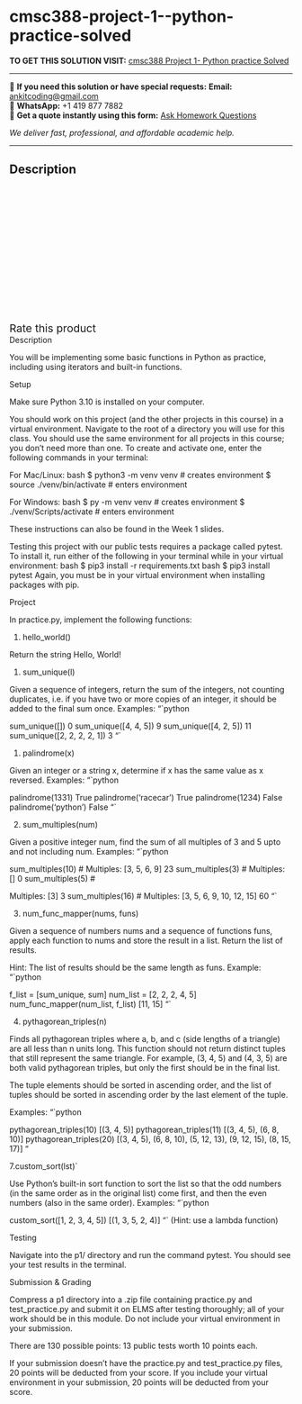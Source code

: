 # cmsc388-project-1--python-practice-solved
**TO GET THIS SOLUTION VISIT:** [cmsc388 Project 1- Python practice Solved](https://www.ankitcodinghub.com/product/cmsc388-p1-python-practice-solved/)


---

📩 **If you need this solution or have special requests:** **Email:** ankitcoding@gmail.com  
📱 **WhatsApp:** +1 419 877 7882  
📄 **Get a quote instantly using this form:** [Ask Homework Questions](https://www.ankitcodinghub.com/services/ask-homework-questions/)

*We deliver fast, professional, and affordable academic help.*

---

<h2>Description</h2>



<div class="kk-star-ratings kksr-auto kksr-align-center kksr-valign-top" data-payload="{&quot;align&quot;:&quot;center&quot;,&quot;id&quot;:&quot;131761&quot;,&quot;slug&quot;:&quot;default&quot;,&quot;valign&quot;:&quot;top&quot;,&quot;ignore&quot;:&quot;&quot;,&quot;reference&quot;:&quot;auto&quot;,&quot;class&quot;:&quot;&quot;,&quot;count&quot;:&quot;0&quot;,&quot;legendonly&quot;:&quot;&quot;,&quot;readonly&quot;:&quot;&quot;,&quot;score&quot;:&quot;0&quot;,&quot;starsonly&quot;:&quot;&quot;,&quot;best&quot;:&quot;5&quot;,&quot;gap&quot;:&quot;4&quot;,&quot;greet&quot;:&quot;Rate this product&quot;,&quot;legend&quot;:&quot;0\/5 - (0 votes)&quot;,&quot;size&quot;:&quot;24&quot;,&quot;title&quot;:&quot;cmsc388  Project 1- Python practice Solved&quot;,&quot;width&quot;:&quot;0&quot;,&quot;_legend&quot;:&quot;{score}\/{best} - ({count} {votes})&quot;,&quot;font_factor&quot;:&quot;1.25&quot;}">

<div class="kksr-stars">

<div class="kksr-stars-inactive">
            <div class="kksr-star" data-star="1" style="padding-right: 4px">


<div class="kksr-icon" style="width: 24px; height: 24px;"></div>
        </div>
            <div class="kksr-star" data-star="2" style="padding-right: 4px">


<div class="kksr-icon" style="width: 24px; height: 24px;"></div>
        </div>
            <div class="kksr-star" data-star="3" style="padding-right: 4px">


<div class="kksr-icon" style="width: 24px; height: 24px;"></div>
        </div>
            <div class="kksr-star" data-star="4" style="padding-right: 4px">


<div class="kksr-icon" style="width: 24px; height: 24px;"></div>
        </div>
            <div class="kksr-star" data-star="5" style="padding-right: 4px">


<div class="kksr-icon" style="width: 24px; height: 24px;"></div>
        </div>
    </div>

<div class="kksr-stars-active" style="width: 0px;">
            <div class="kksr-star" style="padding-right: 4px">


<div class="kksr-icon" style="width: 24px; height: 24px;"></div>
        </div>
            <div class="kksr-star" style="padding-right: 4px">


<div class="kksr-icon" style="width: 24px; height: 24px;"></div>
        </div>
            <div class="kksr-star" style="padding-right: 4px">


<div class="kksr-icon" style="width: 24px; height: 24px;"></div>
        </div>
            <div class="kksr-star" style="padding-right: 4px">


<div class="kksr-icon" style="width: 24px; height: 24px;"></div>
        </div>
            <div class="kksr-star" style="padding-right: 4px">


<div class="kksr-icon" style="width: 24px; height: 24px;"></div>
        </div>
    </div>
</div>


<div class="kksr-legend" style="font-size: 19.2px;">
            <span class="kksr-muted">Rate this product</span>
    </div>
    </div>
Description

You will be implementing some basic functions in Python as practice, including using iterators and built-in functions.

Setup

Make sure Python 3.10 is installed on your computer.

You should work on this project (and the other projects in this course) in a virtual environment. Navigate to the root of a directory you will use for this class. You should use the same environment for all projects in this course; you don’t need more than one. To create and activate one, enter the following commands in your terminal:

For Mac/Linux: bash $ python3 -m venv venv # creates environment $ source ./venv/bin/activate # enters environment

For Windows: bash $ py -m venv venv # creates environment $ ./venv/Scripts/activate # enters environment

These instructions can also be found in the Week 1 slides.

Testing this project with our public tests requires a package called pytest. To install it, run either of the following in your terminal while in your virtual environment: bash $ pip3 install -r requirements.txt bash $ pip3 install pytest Again, you must be in your virtual environment when installing packages with pip.

Project

In practice.py, implement the following functions:

1. hello_world()

Return the string Hello, World!

1. sum_unique(l)

Given a sequence of integers, return the sum of the integers, not counting duplicates, i.e. if you have two or more copies of an integer, it should be added to the final sum once. Examples: “`python

sum_unique([]) 0 sum_unique([4, 4, 5]) 9 sum_unique([4, 2, 5]) 11 sum_unique([2, 2, 2, 2, 1]) 3 “`

1. palindrome(x)

Given an integer or a string x, determine if x has the same value as x reversed. Examples: “`python

palindrome(1331) True palindrome(‘racecar’) True palindrome(1234) False palindrome(‘python’) False “`

2. sum_multiples(num)

Given a positive integer num, find the sum of all multiples of 3 and 5 upto and not including num. Examples: “`python

sum_multiples(10) # Multiples: [3, 5, 6, 9] 23 sum_multiples(3) # Multiples: [] 0 sum_multiples(5) #

Multiples: [3] 3 sum_multiples(16) # Multiples: [3, 5, 6, 9, 10, 12, 15] 60 “`

3. num_func_mapper(nums, funs)

Given a sequence of numbers nums and a sequence of functions funs, apply each function to nums and store the result in a list. Return the list of results.

Hint: The list of results should be the same length as funs. Example: “`python

f_list = [sum_unique, sum] num_list = [2, 2, 2, 4, 5] num_func_mapper(num_list, f_list) [11, 15] “`

4. pythagorean_triples(n)

Finds all pythagorean triples where a, b, and c (side lengths of a triangle) are all less than n units long. This function should not return distinct tuples that still represent the same triangle. For example, (3, 4, 5) and (4, 3, 5) are both valid pythagorean triples, but only the first should be in the final list.

The tuple elements should be sorted in ascending order, and the list of tuples should be sorted in ascending order by the last element of the tuple.

Examples: “`python

pythagorean_triples(10) [(3, 4, 5)] pythagorean_triples(11) [(3, 4, 5), (6, 8, 10)] pythagorean_triples(20) [(3, 4, 5), (6, 8, 10), (5, 12, 13), (9, 12, 15), (8, 15, 17)] “

7.custom_sort(lst)`

Use Python’s built-in sort function to sort the list so that the odd numbers (in the same order as in the original list) come first, and then the even numbers (also in the same order). Examples: “`python

custom_sort([1, 2, 3, 4, 5]) [(1, 3, 5, 2, 4)] “` (Hint: use a lambda function)

Testing

Navigate into the p1/ directory and run the command pytest. You should see your test results in the terminal.

Submission &amp; Grading

Compress a p1 directory into a .zip file containing practice.py and test_practice.py and submit it on ELMS after testing thoroughly; all of your work should be in this module. Do not include your virtual environment in your submission.

There are 130 possible points: 13 public tests worth 10 points each.

If your submission doesn’t have the practice.py and test_practice.py files, 20 points will be deducted from your score. If you include your virtual environment in your submission, 20 points will be deducted from your score.
